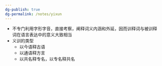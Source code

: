 ```yaml
---
dg-publish: true
dg-permalink: /notes/yixun
---
```

- 不专门利用字形字音，直接考察，阐释词义内涵和外延，因而训释词与被训释词在语言表达中的意义大致相当
- 义训的类型
	- 以今语释古语
	- 以通语释方言
	- 以共名释专名，以专名释共名